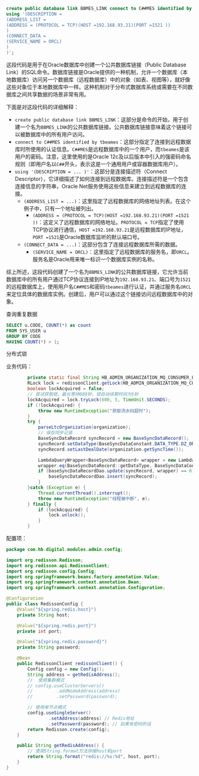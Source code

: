 ```sql
create public database link BBMES_LINK connect to C##MES identified by tbeames
using '(DESCRIPTION =
(ADDRESS_LIST =
(ADDRESS = (PROTOCOL = TCP)(HOST =192.168.93.21)(PORT =1521 ))
)
(CONNECT_DATA =
(SERVICE_NAME = ORCL)
)
)';
```

这段代码是用于在Oracle数据库中创建一个公共数据库链接（Public Database Link）的SQL命令。数据库链接是Oracle提供的一种机制，允许一个数据库（本地数据库）访问另一个数据库（远程数据库）中的对象（如表、视图等），就好像这些对象位于本地数据库中一样。这种机制对于分布式数据库系统或需要在不同数据库之间共享数据的场景非常有用。

下面是对这段代码的详细解释：

- `create public database link BBMES_LINK`：这部分是命令的开始，用于创建一个名为`BBMES_LINK`的公共数据库链接。公共数据库链接意味着这个链接可以被数据库中的所有用户访问。
- `connect to C##MES identified by tbeames`：这部分指定了连接到远程数据库时所使用的认证信息。`C##MES`是远程数据库中的一个用户，而`tbeames`是该用户的密码。注意，这里使用的是Oracle 12c及以后版本中引入的强密码命名规则（即用户名以`C##`开头，表示这是一个通用用户或容器数据库用户）。
- `using '(DESCRIPTION = ... )'`：这部分是连接描述符（Connect Descriptor），它详细描述了如何连接到远程数据库。连接描述符是一个包含连接信息的字符串，Oracle Net服务使用这些信息来建立到远程数据库的连接。
  - `(ADDRESS_LIST = ...)`：这里指定了远程数据库的网络地址列表。在这个例子中，只有一个地址被列出。
    - `(ADDRESS = (PROTOCOL = TCP)(HOST =192.168.93.21)(PORT =1521 ))`：这定义了远程数据库的网络地址。`PROTOCOL = TCP`指定了使用TCP协议进行通信，`HOST =192.168.93.21`是远程数据库的IP地址，`PORT =1521`是Oracle数据库监听的默认端口号。
  - `(CONNECT_DATA = ...)`：这部分包含了连接远程数据库所需的数据。
    - `(SERVICE_NAME = ORCL)`：这里指定了远程数据库的服务名，即`ORCL`。服务名是Oracle用来唯一标识一个数据库实例的名称。

综上所述，这段代码创建了一个名为`BBMES_LINK`的公共数据库链接，它允许当前数据库中的所有用户通过TCP协议连接到IP地址为`192.168.93.21`、端口号为`1521`的远程数据库上，使用用户名`C##MES`和密码`tbeames`进行认证，并通过服务名`ORCL`来定位具体的数据库实例。创建后，用户可以通过这个链接访问远程数据库中的对象。



查询重复数据

```sql
SELECT u.CODE, COUNT(*) as count
FROM SYS_USER u
GROUP BY CODE
HAVING COUNT(*) > 1;
```



分布式锁

业务代码：

```java
   		private static final String HB_ADMIN_ORGANIZATION_MQ_CONSUMER_LOCK = "HB_ADMIN_ORGANIZATION_MQ_CONSUMER_LOCK";        
		RLock lock = redissonClient.getLock(HB_ADMIN_ORGANIZATION_MQ_CONSUMER_LOCK);
        boolean lockAcquired = false;
        // 尝试获取锁，最长等待600秒，锁自动续期时间为5秒
        lockAcquired = lock.tryLock(600, 5, TimeUnit.SECONDS);
        if (!lockAcquired) {
            throw new RuntimeException("获取流水码超时");
        }
        try {
            parseLtcOrganization(organization);
            // 保存同步记录
            BaseSyncDataRecord syncRecord = new BaseSyncDataRecord();
            syncRecord.setDataType(BaseSyncDataConstant.DATA_TYPE.DZ_ORGANIZATION);
            syncRecord.setLastDealDate(organization.getSyncTime());

            LambdaQueryWrapper<BaseSyncDataRecord> wrapper = new LambdaQueryWrapper<>();
            wrapper.eq(BaseSyncDataRecord::getDataType, BaseSyncDataConstant.DATA_TYPE.DZ_ORGANIZATION);
            if (baseSyncDataRecordDao.update(syncRecord, wrapper) == 0){
                baseSyncDataRecordDao.insert(syncRecord);
            }
        }catch (Exception e) {
            Thread.currentThread().interrupt();
            throw new RuntimeException("线程被中断", e);
        } finally {
            if (lockAcquired) {
                lock.unlock();
            }
        }
```

配置项：

```java
package com.hb.digital.modules.admin.config;

import org.redisson.Redisson;
import org.redisson.api.RedissonClient;
import org.redisson.config.Config;
import org.springframework.beans.factory.annotation.Value;
import org.springframework.context.annotation.Bean;
import org.springframework.context.annotation.Configuration;

@Configuration
public class RedissonConfig {
    @Value("${spring.redis.host}")
    private String host;

    @Value("${spring.redis.port}")
    private int port;

    @Value("${spring.redis.password}")
    private String password;

    @Bean
    public RedissonClient redissonClient() {
        Config config = new Config();
        String address = getRedisAddress();
        //  使用集群模式
        // config.useClusterServers()
        //         .addNodeAddress(address)
        //         .setPassword(password);

        // 使用单节点模式
        config.useSingleServer()
                .setAddress(address) // Redis地址
                .setPassword(password); // 如果有密码的话
        return Redisson.create(config);
    }

    public String getRedisAddress() {
        // 使用String.format方法拼接host和port
        return String.format("redis://%s:%d", host, port);
    }
}

```


